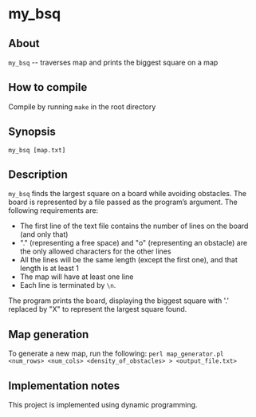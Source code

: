 # my_bsq

## About
`my_bsq` -- traverses map and prints the biggest square on a map

## How to compile
Compile by running `make` in the root directory

## Synopsis
`my_bsq [map.txt]`

## Description
`my_bsq` finds the largest square on a board while avoiding obstacles. The board is represented by a file passed as the program’s argument. The following requirements are:

- The first line of the text file contains the number of lines on the board (and only that)
- "." (representing a free space) and "o" (representing an obstacle) are the only allowed characters for the other lines
- All the lines will be the same length (except the first one), and that length is at least 1
- The map will have at least one line
- Each line is terminated by `\n`.

The program prints the board, displaying the biggest square with '.' replaced by "X" to represent the largest square found.

## Map generation
To generate a new map, run the following: 
`perl map_generator.pl <num_rows> <num_cols> <density_of_obstacles> > <output_file.txt>`

## Implementation notes
This project is implemented using dynamic programming.